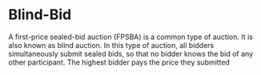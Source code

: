# Blind-Bid
A first-price sealed-bid auction (FPSBA) is a common type of auction. It is also known as blind auction. In this type of auction, all bidders simultaneously submit sealed bids, so that no bidder knows the bid of any other participant. The highest bidder pays the price they submitted
